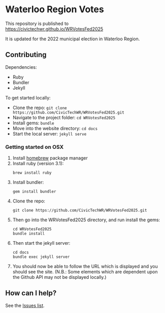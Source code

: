 # Waterloo Region Votes 

This repository is published to
https://civictechwr.github.io/WRVotesFed2025

It is updated for the 2022 municipal election in Waterloo Region. 

## Contributing

Dependencies:
- Ruby
- Bundler
- Jekyll

To get started locally:
- Clone the repo: `git clone https://github.com/CivicTechWR/WRVotesFed2025.git`
- Navigate to the project folder: `cd WRVotesFed2025`
- Install gems: `bundle`
- Move into the website directory: `cd docs`
- Start the local server: `jekyll serve`

### Getting started on OSX

1. Install [homebrew](https://brew.sh/) package manager
2. Install ruby (version 3.1):
   ```
   brew install ruby
   ```
3. Install bundler:
   ```
   gem install bundler
   ```
4. Clone the repo:
   ```
   git clone https://github.com/CivicTechWR/WRVotesFed2025.git
   ```
5. Then go into the WRVotesFed2025 directory, and run install the gems:
   ```
   cd WRVotesFed2025
   bundle install
   ```
6. Then start the jekyll server:
   ```
   cd docs
   bundle exec jekyll server
   ```
7. You should now be able to follow the URL which is displayed and you should see the site. (N.B.: Some elements which are dependent upon the Github API may not be displayed locally.)


## How can I help?
See the 
[Issues
list](https://github.com/CivicTechWR/WRVotesFed2025/issues).